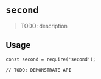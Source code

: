 # `second`

> TODO: description

## Usage

```
const second = require('second');

// TODO: DEMONSTRATE API
```
